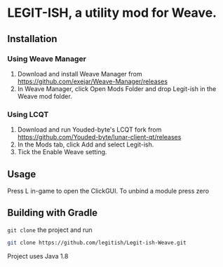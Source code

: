 # LEGIT-ISH, a utility mod for Weave.

## Installation
### Using Weave Manager
1. Download and install Weave Manager from https://github.com/exejar/Weave-Manager/releases
2. In Weave Manager, click Open Mods Folder and drop Legit-ish in the Weave mod folder.

### Using LCQT
1. Download and run Youded-byte's LCQT fork from https://github.com/Youded-byte/lunar-client-qt/releases
2. In the Mods tab, click Add and select Legit-ish.
3. Tick the Enable Weave setting.

## Usage
Press L in-game to open the ClickGUI. 
To unbind a module press zero

## Building with Gradle
`git clone` the project and run 
```bash
git clone https://github.com/legitish/Legit-ish-Weave.git
```
Project uses Java 1.8
